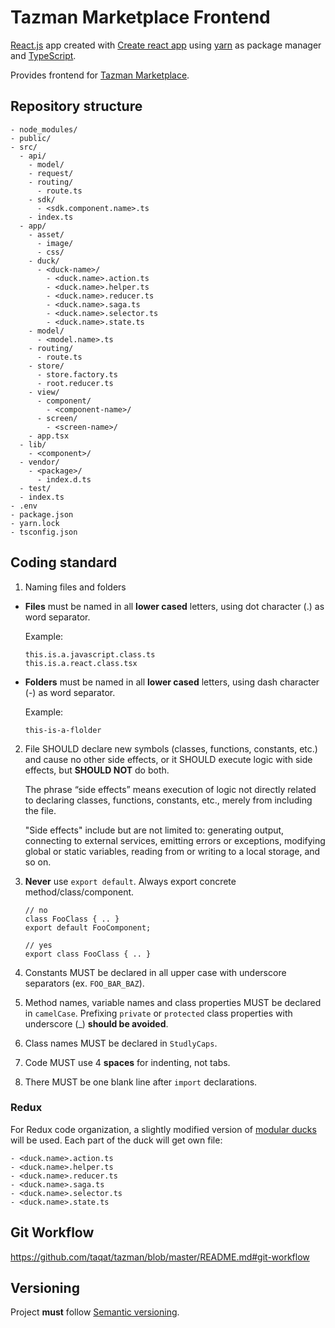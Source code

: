 # Tazman Marketplace Frontend

[React.js](https://reactjs.org/) app created with [Create react app](https://facebook.github.io/create-react-app/) using [yarn](https://yarnpkg.com/en/) as package manager and [TypeScript](https://www.typescriptlang.org/).

Provides frontend for [Tazman Marketplace](https://github.com/taqat/tazman).

## Repository structure

```
- node_modules/
- public/
- src/
  - api/
    - model/
    - request/
    - routing/
      - route.ts
    - sdk/
      - <sdk.component.name>.ts
    - index.ts
  - app/
    - asset/
      - image/
      - css/
    - duck/
      - <duck-name>/
        - <duck.name>.action.ts
        - <duck.name>.helper.ts
        - <duck.name>.reducer.ts 
        - <duck.name>.saga.ts
        - <duck.name>.selector.ts
        - <duck.name>.state.ts
    - model/
      - <model.name>.ts
    - routing/
      - route.ts
    - store/
      - store.factory.ts
      - root.reducer.ts
    - view/
      - component/
        - <component-name>/    
      - screen/
        - <screen-name>/ 
    - app.tsx
  - lib/
    - <component>/
  - vendor/
    - <package>/
      - index.d.ts
  - test/
  - index.ts
- .env
- package.json
- yarn.lock
- tsconfig.json
```

## Coding standard

1. Naming files and folders

  - **Files** must be named in all **lower cased** letters, using dot character (.) as word separator. 
  
    Example: 
    ```
    this.is.a.javascript.class.ts
    this.is.a.react.class.tsx
    ```
              
  - **Folders** must be named in all **lower cased** letters, using dash character (-) as word separator.
  
    Example: 
    ```
    this-is-a-flolder
    ```

2. File SHOULD declare new symbols (classes, functions, constants, etc.) and cause no other side effects, or it SHOULD execute logic with side effects, but **SHOULD NOT** do both.

   The phrase “side effects” means execution of logic not directly related to declaring classes, functions, constants, etc., merely from including the file.

   "Side effects" include but are not limited to: generating output, connecting to external services, emitting errors or exceptions, modifying global or static variables, reading from or writing to a local storage, and so on.
   
3. **Never** use `export default`. Always export concrete method/class/component.

   ```
   // no
   class FooClass { .. }
   export default FooComponent; 
   
   // yes
   export class FooClass { .. }
   ```   

4. Constants MUST be declared in all upper case with underscore separators (ex. `FOO_BAR_BAZ`).

5. Method names, variable names and class properties MUST be declared in `camelCase`. Prefixing `private` or `protected` class properties with underscore (_) **should be avoided**.
   
6. Class names MUST be declared in `StudlyCaps`.

7. Code MUST use 4 **spaces** for indenting, not tabs.

8. There MUST be one blank line after `import` declarations.
     

### Redux

For Redux code organization, a slightly modified version of [modular ducks](https://github.com/erikras/ducks-modular-redux) will be used. Each part of the duck will get own file:

```
- <duck.name>.action.ts
- <duck.name>.helper.ts
- <duck.name>.reducer.ts 
- <duck.name>.saga.ts
- <duck.name>.selector.ts
- <duck.name>.state.ts
````


## Git Workflow

https://github.com/taqat/tazman/blob/master/README.md#git-workflow

## Versioning

Project **must** follow [Semantic versioning](https://semver.org/).
